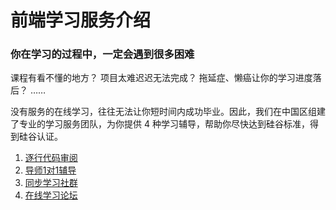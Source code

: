 # 前端学习服务介绍
### 你在学习的过程中，一定会遇到很多困难

课程有看不懂的地方？
项目太难迟迟无法完成？
拖延症、懒癌让你的学习进度落后？
……

没有服务的在线学习，往往无法让你短时间内成功毕业。因此，我们在中国区组建了专业的学习服务团队，为你提供 4 种学习辅导，帮助你尽快达到硅谷标准，得到硅谷认证。

1. [逐行代码审阅](逐行代码审阅.md)
2. [导师1对1辅导](导师1对1辅导.md)
3. [同步学习社群](同步学习社群.md)
4. [在线学习论坛](在线学习论坛.md)